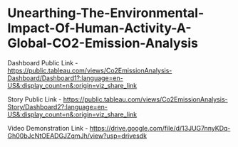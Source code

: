 # Unearthing-The-Environmental-Impact-Of-Human-Activity-A-Global-CO2-Emission-Analysis

Dashboard Public Link - https://public.tableau.com/views/Co2EmissionAnalysis-Dashboard/Dashboard1?:language=en-US&:display_count=n&:origin=viz_share_link

Story Public Link - https://public.tableau.com/views/Co2EmissionAnalysis-Story/Dashboard2?:language=en-US&:display_count=n&:origin=viz_share_link

Video Demonstration Link - https://drive.google.com/file/d/13JUG7nnyKDq-Gh00bJcNtOEADGJZqmJh/view?usp=drivesdk

